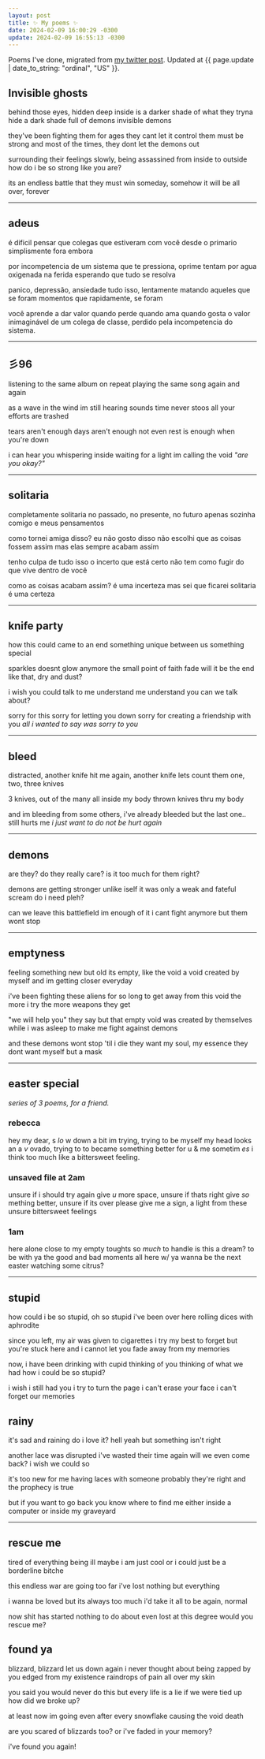 ```yaml
---
layout: post
title: ✨ My poems ✨
date: 2024-02-09 16:00:29 -0300
update: 2024-02-09 16:55:13 -0300
---
```


Poems I've done, migrated from [my twitter post](https://x.com/PrincessMortix/status/1698403266462150869). Updated at {{ page.update | date_to_string: "ordinal", "US" }}.

## Invisible ghosts

behind those eyes, hidden deep inside
is a darker shade of what they tryna hide
a dark shade full of demons
invisible demons

they've been fighting them for ages
they cant let it control them
must be strong
and most of the times, they dont let the demons out

surrounding their feelings
slowly, being assassined from inside to outside
how do i be so strong
like you are?

its an endless battle
that they must win
someday, somehow
it will be all over, forever

---

## adeus

é dificil pensar
que colegas que estiveram com você
desde o primario
simplismente fora embora

por incompetencia de um sistema
que te pressiona, oprime
tentam por agua oxigenada na ferida
esperando que tudo se resolva

panico, depressão, ansiedade
tudo isso, lentamente
matando aqueles que se foram
momentos que rapidamente, se foram

você aprende a dar valor quando perde
quando ama
quando gosta
o valor inimaginável de um colega de classe, perdido pela incompetencia do sistema.

---

## 彡96

listening to the same album
on repeat
playing the same song
again and again

as a wave in the wind
im still hearing sounds
time never stoos
all your efforts are trashed

tears aren't enough
days aren't enough
not even rest is enough
when you're down

i can hear you whispering inside
waiting for a light
im calling the void
_"are you okay?"_

---

## solitaria

completamente solitaria
no passado, no presente, no futuro
apenas sozinha
comigo e meus pensamentos

como tornei amiga disso?
eu não gosto disso
não escolhi que as coisas fossem assim
mas elas sempre acabam assim

tenho culpa de tudo isso
o incerto que está certo
não tem como fugir
do que vive dentro de você

como as coisas acabam assim?
é uma incerteza
mas sei que ficarei solitaria
é uma certeza

---

## knife party

how this could came to an end
something unique
between us
something special

sparkles doesnt glow anymore
the small point of faith fade
will it be the end
like that, dry and dust?

i wish you could talk to me
understand me
understand you
can we talk about?

sorry for this
sorry for letting you down
sorry for creating a friendship with you
_all i wanted to say was sorry to you_

---

## bleed

distracted, another knife hit me
again, another knife
lets count them
one, two, three knives

3 knives, out of the many
all inside my body
thrown knives
thru my body

and im bleeding from some
others, i've already bleeded
but the last one.. still hurts me
_i just want to do not be hurt again_

---

## demons

are they?
do they really care?
is it too much for them
right?

demons are getting stronger
unlike iself
it was only a weak and fateful scream
do i need pleh?

can we leave this battlefield
im enough of it
i cant fight anymore
but them wont stop

---

## emptyness

feeling something new but old
its empty, like the void
a void created by myself
and im getting closer everyday

i've been fighting these aliens for so long
to get away from this void
the more i try
the more weapons they get

"we will help you" they say
but that empty void
was created by themselves
while i was asleep
to make me fight against demons

and these demons wont stop
'til i die
they want my soul, my essence
they dont want myself
but a mask

---

## easter special

_series of 3 poems, for a friend._

### rebecca

hey my dear, s _lo_ w down a bit
im trying, trying to be myself
my head looks an a _v_ ovado, trying to
to became something better
for u & me
sometim _es_ i think too much
like a bittersweet feeling.

### unsaved file at 2am

unsure if i should try again
give _u_ more space,
unsure if thats right
give _so_ mething better,
unsure if its over
please give me a sign, a light
from these unsure bittersweet feelings

### 1am

here alone
close
to my empty toughts
so _much_ to handle
is this a dream?
to be with ya
the good and bad moments
all here w/ ya
wanna be the next easter
watching some citrus?

---

## stupid

how could i be so stupid, oh
so stupid
i've been over here
rolling dices with aphrodite

since you left, my air was given to cigarettes
i try my best to forget
but you're stuck here
and i cannot let you fade away from my memories

now, i have been drinking with cupid
thinking of you
thinking of what we had
how i could be so stupid?

i wish i still had you
i try to turn the page
i can't erase your face
i can't forget our memories

## rainy

it's sad and raining
do i love it?
hell yeah
but something isn't right

another lace was disrupted
i've wasted their time again
will we even come back?
i wish we could so

it's too new for me
having laces with someone
probably they're right
and the prophecy is true

but if you want to go back
you know where to find me
either inside a computer
or inside my graveyard

---

## rescue me

tired of everything being ill
maybe i am just cool
or i could just be
a borderline bitche

this endless war
are going too far
i've lost nothing
but everything

i wanna be loved
but its always too much
i'd take it all
to be again, normal

now shit has started
nothing to do about
even lost at this degree
would you rescue me?

## found ya

blizzard, blizzard
let us down again
i never thought about being
zapped by you
edged from my existence
raindrops of pain all over my skin

you said you would never do this
but every life is a lie
if we were tied up
how did we broke up?

at least now im going
even after every snowflake
causing the void death

are you scared of blizzards too?
or i've faded in your memory?

i've found you again!
